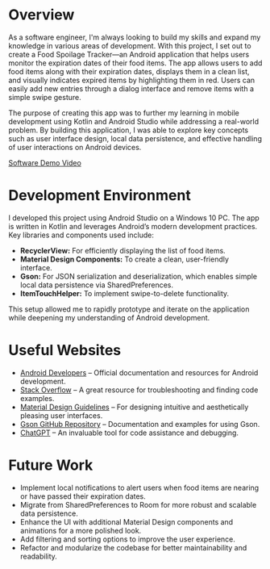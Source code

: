 # Overview

As a software engineer, I'm always looking to build my skills and expand my knowledge in various areas of development. With this project, I set out to create a Food Spoilage Tracker—an Android application that helps users monitor the expiration dates of their food items. The app allows users to add food items along with their expiration dates, displays them in a clean list, and visually indicates expired items by highlighting them in red. Users can easily add new entries through a dialog interface and remove items with a simple swipe gesture.

The purpose of creating this app was to further my learning in mobile development using Kotlin and Android Studio while addressing a real-world problem. By building this application, I was able to explore key concepts such as user interface design, local data persistence, and effective handling of user interactions on Android devices.

[Software Demo Video](https://youtu.be/CP4NiptnIfg)

# Development Environment

I developed this project using Android Studio on a Windows 10 PC. The app is written in Kotlin and leverages Android’s modern development practices. Key libraries and components used include:

- **RecyclerView:** For efficiently displaying the list of food items.
- **Material Design Components:** To create a clean, user-friendly interface.
- **Gson:** For JSON serialization and deserialization, which enables simple local data persistence via SharedPreferences.
- **ItemTouchHelper:** To implement swipe-to-delete functionality.

This setup allowed me to rapidly prototype and iterate on the application while deepening my understanding of Android development.

# Useful Websites

- [Android Developers](https://developer.android.com/) – Official documentation and resources for Android development.
- [Stack Overflow](https://stackoverflow.com/) – A great resource for troubleshooting and finding code examples.
- [Material Design Guidelines](https://material.io/) – For designing intuitive and aesthetically pleasing user interfaces.
- [Gson GitHub Repository](https://github.com/google/gson) – Documentation and examples for using Gson.
- [ChatGPT](https://chat.openai.com/) – An invaluable tool for code assistance and debugging.

# Future Work

- Implement local notifications to alert users when food items are nearing or have passed their expiration dates.
- Migrate from SharedPreferences to Room for more robust and scalable data persistence.
- Enhance the UI with additional Material Design components and animations for a more polished look.
- Add filtering and sorting options to improve the user experience.
- Refactor and modularize the codebase for better maintainability and readability.

